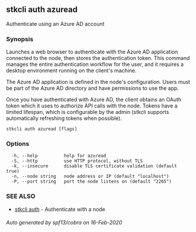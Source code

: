 ## stkcli auth azuread

Authenticate using an Azure AD account

### Synopsis

Launches a web browser to authenticate with the Azure AD application connected to the node, then stores the authentication token. This command manages the entire authentication workflow for the user, and it requires a desktop environment running on the client's machine.

The Azure AD application is defined in the node's configuration. Users must be part of the Azure AD directory and have permissions to use the app.

Once you have authenticated with Azure AD, the client obtains an OAuth token which it uses to authorize API calls with the node. Tokens have a limited lifespan, which is configurable by the admin (stkcli supports automatically refreshing tokens when possible).


```
stkcli auth azuread [flags]
```

### Options

```
  -h, --help          help for azuread
  -S, --http          use HTTP protocol, without TLS
  -k, --insecure      disable TLS certificate validation (default true)
  -n, --node string   node address or IP (default "localhost")
  -P, --port string   port the node listens on (default "2265")
```

### SEE ALSO

* [stkcli auth](stkcli_auth.md)	 - Authenticate with a node

###### Auto generated by spf13/cobra on 16-Feb-2020
